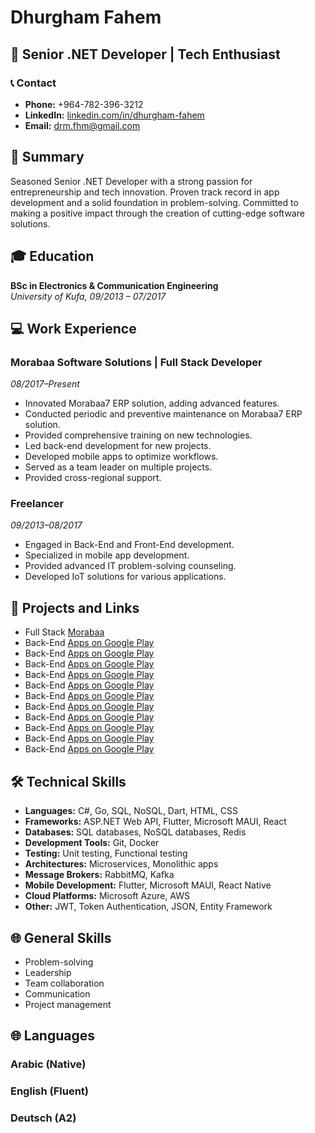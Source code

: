 # Dhurgham Fahem

## 🚀 Senior .NET Developer | Tech Enthusiast

### 📞 Contact

- **Phone:** +964-782-396-3212
- **LinkedIn:** [linkedin.com/in/dhurgham-fahem](https://www.linkedin.com/in/dhurgham-fahem)
- **Email:** [drm.fhm@gmail.com](mailto:drm.fhm@gmail.com)

## 💼 Summary

Seasoned Senior .NET Developer with a strong passion for entrepreneurship and tech innovation. Proven track record in app development and a solid foundation in problem-solving. Committed to making a positive impact through the creation of cutting-edge software solutions.

## 🎓 Education

**BSc in Electronics & Communication Engineering**  
*University of Kufa, 09/2013 – 07/2017*

## 💻 Work Experience

### Morabaa Software Solutions | Full Stack Developer  
*08/2017–Present*

- Innovated Morabaa7 ERP solution, adding advanced features.
- Conducted periodic and preventive maintenance on Morabaa7 ERP solution.
- Provided comprehensive training on new technologies.
- Led back-end development for new projects.
- Developed mobile apps to optimize workflows.
- Served as a team leader on multiple projects.
- Provided cross-regional support.

### Freelancer  
*09/2013–08/2017*

- Engaged in Back-End and Front-End development.
- Specialized in mobile app development.
- Provided advanced IT problem-solving counseling.
- Developed IoT solutions for various applications.

## 🚀 Projects and Links

- Full Stack [Morabaa](https://morabaa.com/MorabaaSetup-2020-5.rar)
- Back-End [Apps on Google Play](https://play.google.com/store/apps/details?id=com.morabaa.mymorabaa)
- Back-End [Apps on Google Play](https://play.google.com/store/apps/details?id=com.morabaastore.ameerewath)
- Back-End [Apps on Google Play](https://play.google.com/store/apps/details?id=com.morabaastore.daleel)
- Back-End [Apps on Google Play](https://play.google.com/store/apps/details?id=com.morabaastore.drzena)
- Back-End [Apps on Google Play](https://play.google.com/store/apps/details?id=com.morabaastore.prestige)
- Back-End [Apps on Google Play](https://play.google.com/store/apps/details?id=com.morabaastore.alnasim)
- Back-End [Apps on Google Play](https://play.google.com/store/apps/details?id=com.morabaastore.maybellin)
- Back-End [Apps on Google Play](https://play.google.com/store/apps/details?id=com.morabaastore.faw)
- Back-End [Apps on Google Play](https://play.google.com/store/apps/details?id=com.morabaastore.iraqsteel)
- Back-End [Apps on Google Play](https://play.google.com/store/apps/details?id=com.morabaastore.bluebird)
- Back-End [Apps on Google Play](https://play.google.com/store/apps/details?id=com.morabaastore.daytoday)

## 🛠️ Technical Skills

- **Languages:** C#, Go, SQL, NoSQL, Dart, HTML, CSS
- **Frameworks:** ASP.NET Web API, Flutter, Microsoft MAUI, React
- **Databases:** SQL databases, NoSQL databases, Redis
- **Development Tools:** Git, Docker
- **Testing:** Unit testing, Functional testing
- **Architectures:** Microservices, Monolithic apps
- **Message Brokers:** RabbitMQ, Kafka
- **Mobile Development:** Flutter, Microsoft MAUI, React Native
- **Cloud Platforms:** Microsoft Azure, AWS
- **Other:** JWT, Token Authentication, JSON, Entity Framework

## 🌐 General Skills

- Problem-solving
- Leadership
- Team collaboration
- Communication
- Project management

## 🌐 Languages

### Arabic (Native)

### English (Fluent)

### Deutsch (A2)
